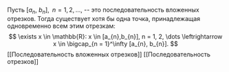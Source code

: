 Пусть $[a_{n}, \ b_{n}], \;\; n = 1, 2,\dots,$ -- это последовательность вложенных отрезков. Тогда существует хотя бы одна точка, принадлежащая одновременно всем этим отрезкам: 
$$
\exists x \in \mathbb{R}: x \in [a_{n},b_{n}], n = 1, 2, \dots \leftrightarrow x \in \bigcap_{n = 1}^\infty [a_{n}, b_{n}].
$$
[[Последовательность вложенных отрезков]]
[[Последовательность отрезков]]
